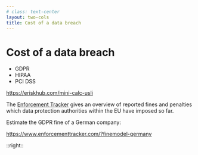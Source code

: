 ```yaml
---
# class: text-center
layout: two-cols
title: Cost of a data breach
---
```

<h1>Cost of a data breach</h1>

<Transform scale="0.95">

- GDPR
- HIPAA
- PCI DSS

https://eriskhub.com/mini-calc-usli

<Citation
  citeHref="https://en.wikipedia.org/wiki/GDPR_fines_and_notices"
  citeText="GDPR fines and notices">
  <template v-slot:quote>
    <p slot="quote">
      Violators of GDPR may be fined up to €20 million, or up to 4% of the annual worldwide turnover of the preceding financial year, whichever is greater.
    </p>
  </template>
</Citation>

The [Enforcement Tracker](https://www.enforcementtracker.com/) gives an overview of reported fines and penalties which data protection authorities within the EU have imposed so far.

Estimate the GDPR fine of a German company:

https://www.enforcementtracker.com/?finemodel-germany

</Transform>

::right::

<Transform scale="0.95">

<Citation
  citeHref="https://www.gpdp.it/web/guest/home/docweb/-/docweb-display/docweb/9991101"
  citeText="Data breach: il Garante sanziona UniCredit per 2,8 milioni di euro (Multa di 800mila euro anche alla società incaricata di effettuare i test di sicurezza)">
  <template v-slot:quote>
    <p slot="quote">
      Le banche devono adottare <span class=color:accent>tutte</span> le necessarie misure tecnico-organizzative e di sicurezza per evitare che i dati dei propri clienti possano essere sottratti illecitamente.<br />Lo ha affermato il Garante per la privacy nel sanzionare UniCredit banca per una violazione di dati personali (data breach) avvenuta nel 2018, che ha coinvolto migliaia di clienti ed ex clienti.
    </p>
  </template>
</Citation>

</Transform>

<!--
https://www.embroker.com/blog/cost-of-a-data-breach/
https://www.eqs.com/compliance-blog/biggest-gdpr-fines/
https://www.upguard.com/blog/cost-of-a-data-breach-2024
https://www.ekransystem.com/en/blog/cost-of-a-data-breach
https://www.endpointprotector.com/blog/cost-of-a-data-breach-2023/

https://gdpr.eu/fines/

https://www.eqs.com/compliance-blog/biggest-gdpr-fines/

The GDPR mandates that personal data of EU citizens must be processed and stored within the EU/EEA unless certain conditions are met.

Violators of GDPR may be fined up to €20 million, or up to 4% of the annual worldwide turnover of the preceding financial year, whichever is greater.

In the US, while certain sectors may already satisfy parts of the EU Directive most do not. The United States prefers what it calls a 'sectoral' approach to data protection legislation, which relies on a combination of legislation, regulation, and self-regulation, rather than governmental regulation alone.
https://en.wikipedia.org/wiki/Data_Protection_Directive

https://pcidssguide.com/what-are-the-pci-compliance-fines-and-penalties/
https://sprinto.com/blog/pci-dss-fines/

https://www.upguard.com/blog/cost-of-data-breach

https://connect.comptia.org/content/articles/the-cost-of-a-breach-10-terrifying-cybersecurity-stats-your-msp-s-customers-need-to-know
-->
